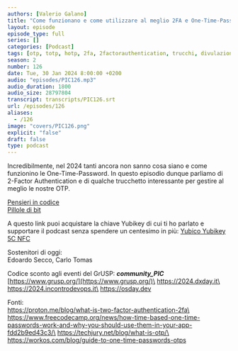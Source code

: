 ```yaml
---
authors: [Valerio Galano]
title: "Come funzionano e come utilizzare al meglio 2FA e One-Time-Password"
layout: episode
episode_type: full
series: []
categories: [Podcast]
tags: [otp, totp, hotp, 2fa, 2factorauthentication, trucchi, divulazione, informatica]
season: 2
number: 126
date: Tue, 30 Jan 2024 8:00:00 +0200
audio: "episodes/PIC126.mp3"
audio_duration: 1800
audio_size: 28797804
transcript: transcripts/PIC126.srt
url: /episodes/126
aliases: 
  - /126
image: "covers/PIC126.png"
explicit: "false"
draft: false
type: podcast
---
```

Incredibilmente, nel 2024 tanti ancora non sanno cosa siano e come funzionino le One-Time-Password. In questo episodio dunque parliamo di 2-Factor Authentication e di qualche trucchetto interessante per gestire al meglio le nostre OTP.

[Pensieri in codice](https://pensieriincodice.it/125)\
[Pillole di bit](https://pilloledib.it/)

A questo link puoi acquistare la chiave Yubikey di cui ti ho parlato e supportare il podcast senza spendere un centesimo in più:
[Yubico Yubikey 5C NFC](https://amzn.to/3vVHcuB)

Sostenitori di oggi:  
Edoardo Secco, Carlo Tomas



Codice sconto agli eventi del GrUSP: **_community_PIC_**  
[https://www.grusp.org/](https://www.grusp.org/)\
https://2024.dxday.it\
https://2024.incontrodevops.it\
https://osday.dev

Fonti:\
https://proton.me/blog/what-is-two-factor-authentication-2fa\
https://www.freecodecamp.org/news/how-time-based-one-time-passwords-work-and-why-you-should-use-them-in-your-app-fdd2b9ed43c3/\
https://techjury.net/blog/what-is-otp/\
https://workos.com/blog/guide-to-one-time-passwords-otps






